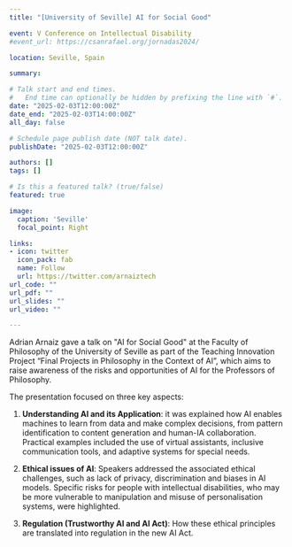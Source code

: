 ```yaml
---
title: "[University of Seville] AI for Social Good"

event: V Conference on Intellectual Disability
#event_url: https://csanrafael.org/jornadas2024/

location: Seville, Spain

summary: 

# Talk start and end times.
#   End time can optionally be hidden by prefixing the line with `#`.
date: "2025-02-03T12:00:00Z"
date_end: "2025-02-03T14:00:00Z"
all_day: false

# Schedule page publish date (NOT talk date).
publishDate: "2025-02-03T12:00:00Z"

authors: []
tags: []

# Is this a featured talk? (true/false)
featured: true

image:
  caption: 'Seville'
  focal_point: Right

links:
- icon: twitter
  icon_pack: fab
  name: Follow
  url: https://twitter.com/arnaiztech
url_code: ""
url_pdf: ""
url_slides: ""
url_video: ""

---
```


Adrian Arnaiz gave a talk on "AI for Social Good" at the Faculty of Philosophy of the University of Seville as part of the Teaching Innovation Project “Final Projects in Philosophy in the Context of AI”, which aims to raise awareness of the risks and opportunities of AI for the Professors of Philosophy.

The presentation focused on three key aspects:

1. **Understanding AI and its Application**: it was explained how AI enables machines to learn from data and make complex decisions, from pattern identification to content generation and human-IA collaboration. Practical examples included the use of virtual assistants, inclusive communication tools, and adaptive systems for special needs.

2. **Ethical issues of AI**: Speakers addressed the associated ethical challenges, such as lack of privacy, discrimination and biases in AI models. Specific risks for people with intellectual disabilities, who may be more vulnerable to manipulation and misuse of personalisation systems, were highlighted.

3. **Regulation (Trustworthy AI and AI Act)**: How these ethical principles are translated into regulation in the new AI Act.


